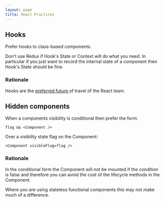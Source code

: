 ```yaml
---
layout: page
title: React Practices
---
```


## Hooks

Prefer hooks to class-based components.

Don't use Redux if Hook's State or Context will do what you need. In particular if you just want to record the internal state of a component then Hook's State should be fine.

### Rationale

Hooks are the [preferred future ](https://dev.to/dan_abramov/making-sense-of-react-hooks-2eib) of travel of the React team.

## Hidden components

When a components visibility is conditional then prefer the form:

```
flag && <Component />
```

Over a visibility state flag on the Component:

```
<Component visibleFlag=flag />
```

### Rationale

In the conditional form the Component will not be mounted if the condition is false and therefore you can avoid the cost of the lifecycle methods in the Component.

Where you are using stateless functional components this may not make much of a difference.
